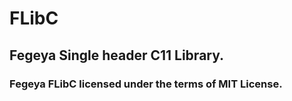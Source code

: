 # FLibC
## Fegeya Single header C11 Library. 

### Fegeya FLibC licensed under the terms of MIT License. 
